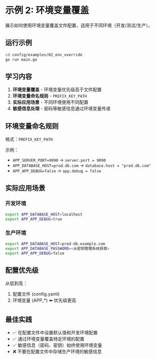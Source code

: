 # 示例 2: 环境变量覆盖

展示如何使用环境变量覆盖文件配置，适用于不同环境（开发/测试/生产）。

## 运行示例

```bash
cd config/examples/02_env_override
go run main.go
```

## 学习内容

1. **环境变量覆盖** - 环境变量优先级高于文件配置
2. **环境变量命名规则** - `PREFIX_KEY_PATH`
3. **实际应用场景** - 不同环境使用不同配置
4. **敏感信息处理** - 密码等敏感信息通过环境变量传递

## 环境变量命名规则

格式：`PREFIX_KEY_PATH`

示例：
- `APP_SERVER_PORT=9090` → `server.port = 9090`
- `APP_DATABASE_HOST=prod.db.com` → `database.host = "prod.db.com"`
- `APP_APP_DEBUG=false` → `app.debug = false`

## 实际应用场景

### 开发环境
```bash
export APP_DATABASE_HOST=localhost
export APP_APP_DEBUG=true
```

### 生产环境
```bash
export APP_DATABASE_HOST=prod-db.example.com
export APP_DATABASE_PASSWORD=<从密钥管理系统获取>
export APP_APP_DEBUG=false
```

## 配置优先级

从低到高：
1. 配置文件 (config.yaml)
2. 环境变量 (APP_*) ⬅️ 优先级更高

## 最佳实践

- ✅ 在配置文件中设置默认值和开发环境配置
- ✅ 通过环境变量覆盖特定环境的配置
- ✅ 敏感信息（密码、密钥）始终使用环境变量
- ❌ 不要在配置文件中存储生产环境的敏感信息

